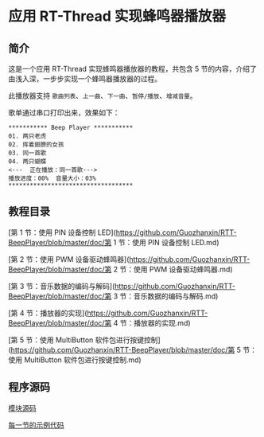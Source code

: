 # 应用 RT-Thread 实现蜂鸣器播放器
## 简介

这是一个应用 RT-Thread 实现蜂鸣器播放器的教程，共包含 5 节的内容，介绍了由浅入深，一步步实现一个蜂鸣器播放器的过程。

此播放器支持 `歌曲列表`、`上一曲`、`下一曲`、`暂停/播放`、`增减音量`。

歌单通过串口打印出来，效果如下：

```
*********** Beep Player ***********
01. 两只老虎
02. 挥着翅膀的女孩
03. 同一首歌
04. 两只蝴蝶
<---  正在播放：同一首歌--->
播放进度：00%  音量大小：03%
***********************************
```

## 教程目录

[第 1 节：使用 PIN 设备控制 LED](https://github.com/Guozhanxin/RTT-BeepPlayer/blob/master/doc/第 1 节：使用 PIN 设备控制 LED.md)

[第 2 节：使用 PWM 设备驱动蜂鸣器](https://github.com/Guozhanxin/RTT-BeepPlayer/blob/master/doc/第 2 节：使用 PWM 设备驱动蜂鸣器.md)

[第 3 节：音乐数据的编码与解码](https://github.com/Guozhanxin/RTT-BeepPlayer/blob/master/doc/第 3 节：音乐数据的编码与解码.md)

[第 4 节：播放器的实现](https://github.com/Guozhanxin/RTT-BeepPlayer/blob/master/doc/第 4 节：播放器的实现.md)

[第 5 节：使用 MultiButton 软件包进行按键控制](https://github.com/Guozhanxin/RTT-BeepPlayer/blob/master/doc/第 5 节：使用 MultiButton 软件包进行按键控制.md)

## 程序源码

[模块源码](code)

[每一节的示例代码](samples)

